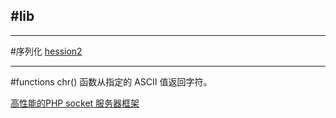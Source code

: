 #lib
---




----
#序列化
[hession2](http://blog.sina.com.cn/s/blog_46d93f190102uz6a.html)


----
#functions 
chr() 函数从指定的 ASCII 值返回字符。



[高性能的PHP socket 服务器框架](http://www.workerman.net/workerman)

























